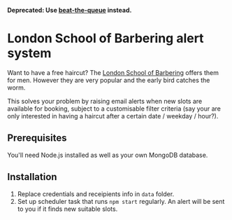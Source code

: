 **Deprecated: Use [beat-the-queue](https://github.com/karl-chan/beat-the-queue) instead.**

# London School of Barbering alert system

Want to have a free haircut?  The [London School of Barbering](http://www.londonschoolofbarbering.com/book-a-cut/free-haircuts/) offers them for men.  However they are very popular and the early bird catches the worm.

This solves your problem by raising email alerts when new slots are available for booking, subject to a customisable filter criteria (say your are only interested in having a haircut after a certain date / weekday / hour?).

## Prerequisites

You'll need Node.js installed as well as your own MongoDB database.

## Installation
1. Replace credentials and receipients info in `data` folder.
2. Set up scheduler task that runs `npm start` regularly.  An alert will be sent to you if it finds new suitable slots.
